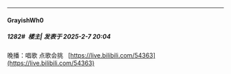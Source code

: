 ﻿
*****

####  GrayishWh0  
##### 1282#         楼主| 发表于 2025-2-7 20:04

晚播：唱歌 点歌会挑   [https://live.bilibili.com/54363](https://live.bilibili.com/54363)

